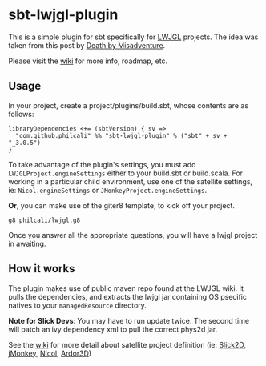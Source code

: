 # sbt-lwjgl-plugin

This is a simple plugin for sbt specifically for [LWJGL] projects. The idea was taken from this post by [Death by Misadventure].

Please visit the [wiki] for more info, roadmap, etc.

## Usage

In your project, create a project/plugins/build.sbt, whose contents are as follows:

    libraryDependencies <+= (sbtVersion) { sv => 
      "com.github.philcali" %% "sbt-lwjgl-plugin" % ("sbt" + sv + "_3.0.5")
    }

To take advantage of the plugin's settings, you must add `LWJGLProject.engineSettings` either to your build.sbt or build.scala.
For working in a particular child environment, use one of the satellite settings, ie: `Nicol.engineSettings` or `JMonkeyProject.engineSettings`. 

**Or**, you can make use of the giter8 template, to kick off your project.

    g8 philcali/lwjgl.g8

Once you answer all the appropriate questions, you will have a lwjgl project in awaiting.

## How it works

The plugin makes use of public maven repo found at the LWJGL wiki. It pulls the dependencies, and extracts the 
lwjgl jar containing OS psecific natives to your `managedResource` directory.

**Note for Slick Devs**: You may have to run update twice. The second time will patch an ivy dependency xml to pull the correct phys2d jar.

See the [wiki] for more detail about satellite project definition (ie: [Slick2D], [jMonkey], [Nicol], [Ardor3D])

[Ardor3D]: http://ardor3d.com/
[Nicol]: http://scan.github.com/Nicol
[jMonkey]: http://jmonkeyengine.org/
[Slick2D]: http://slick.cokeandcode.com/
[wiki]: https://github.com/philcali/sbt-lwjgl-plugin/wiki/sbt-lwjgl-plugin
[Death by Misadventure]: http://blog.misadventuregames.com/post/248744147/scala-and-lwjgl-with-sbt-updated
[LWJGL]: http://lwjgl.org/
